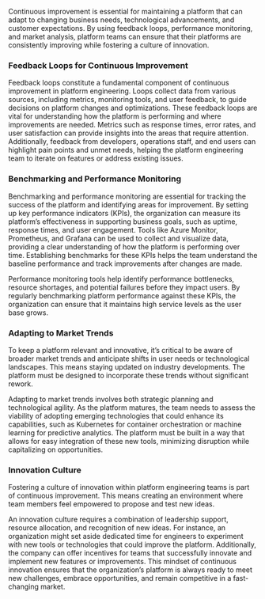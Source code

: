 Continuous improvement is essential for maintaining a platform that can adapt to changing business needs, technological advancements, and customer expectations. By using feedback loops, performance monitoring, and market analysis, platform teams can ensure that their platforms are consistently improving while fostering a culture of innovation.

### Feedback Loops for Continuous Improvement

Feedback loops constitute a fundamental component of continuous improvement in platform engineering. Loops collect data from various sources, including metrics, monitoring tools, and user feedback, to guide decisions on platform changes and optimizations. These feedback loops are vital for understanding how the platform is performing and where improvements are needed. Metrics such as response times, error rates, and user satisfaction can provide insights into the areas that require attention. Additionally, feedback from developers, operations staff, and end users can highlight pain points and unmet needs, helping the platform engineering team to iterate on features or address existing issues.

### Benchmarking and Performance Monitoring

Benchmarking and performance monitoring are essential for tracking the success of the platform and identifying areas for improvement. By setting up key performance indicators (KPIs), the organization can measure its platform’s effectiveness in supporting business goals, such as uptime, response times, and user engagement. Tools like Azure Monitor, Prometheus, and Grafana can be used to collect and visualize data, providing a clear understanding of how the platform is performing over time. Establishing benchmarks for these KPIs helps the team understand the baseline performance and track improvements after changes are made.

Performance monitoring tools help identify performance bottlenecks, resource shortages, and potential failures before they impact users. By regularly benchmarking platform performance against these KPIs, the organization can ensure that it maintains high service levels as the user base grows.

### Adapting to Market Trends

To keep a platform relevant and innovative, it’s critical to be aware of broader market trends and anticipate shifts in user needs or technological landscapes. This means staying updated on industry developments. The platform must be designed to incorporate these trends without significant rework.

Adapting to market trends involves both strategic planning and technological agility. As the platform matures, the team needs to assess the viability of adopting emerging technologies that could enhance its capabilities, such as Kubernetes for container orchestration or machine learning for predictive analytics. The platform must be built in a way that allows for easy integration of these new tools, minimizing disruption while capitalizing on opportunities.

### Innovation Culture

Fostering a culture of innovation within platform engineering teams is part of continuous improvement. This means creating an environment where team members feel empowered to propose and test new ideas.

An innovation culture requires a combination of leadership support, resource allocation, and recognition of new ideas. For instance, an organization might set aside dedicated time for engineers to experiment with new tools or technologies that could improve the platform. Additionally, the company can offer incentives for teams that successfully innovate and implement new features or improvements. This mindset of continuous innovation ensures that the organization’s platform is always ready to meet new challenges, embrace opportunities, and remain competitive in a fast-changing market.
